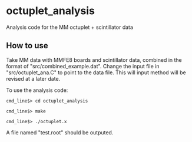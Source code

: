 # octuplet_analysis #
Analysis code for the MM octuplet + scintillator data

## How to use ##
Take MM data with MMFE8 boards and scintillator data, combined in the format of "src/combined_example.dat". 
Change the input file in "src/octuplet_ana.C" to point to the data file. This will input method will be revised at a later date. 

To use the analysis code:

    cmd_line$> cd octuplet_analysis
    
    cmd_line$> make 
    
    cmd_line$> ./octuplet.x
    

A file named "test.root" should be outputed. 

